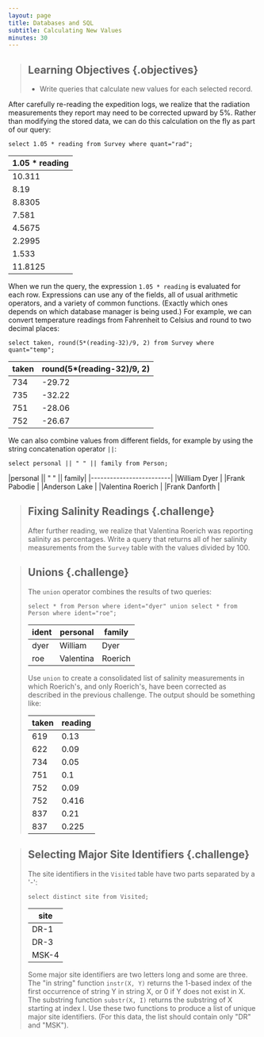 ```yaml
---
layout: page
title: Databases and SQL
subtitle: Calculating New Values
minutes: 30
---
```

> ## Learning Objectives {.objectives}
>
> *   Write queries that calculate new values for each selected record.

After carefully re-reading the expedition logs,
we realize that the radiation measurements they report
may need to be corrected upward by 5%.
Rather than modifying the stored data,
we can do this calculation on the fly
as part of our query:

~~~ {.sql}
select 1.05 * reading from Survey where quant="rad";
~~~

|1.05 * reading|
|--------------|
|10.311        |
|8.19          |
|8.8305        |
|7.581         |
|4.5675        |
|2.2995        |
|1.533         |
|11.8125       |

When we run the query,
the expression `1.05 * reading` is evaluated for each row.
Expressions can use any of the fields,
all of usual arithmetic operators,
and a variety of common functions.
(Exactly which ones depends on which database manager is being used.)
For example,
we can convert temperature readings from Fahrenheit to Celsius
and round to two decimal places:

~~~ {.sql}
select taken, round(5*(reading-32)/9, 2) from Survey where quant="temp";
~~~

|taken|round(5*(reading-32)/9, 2)|
|-----|--------------------------|
|734  |-29.72                    |
|735  |-32.22                    |
|751  |-28.06                    |
|752  |-26.67                    |

We can also combine values from different fields,
for example by using the string concatenation operator `||`:

~~~ {.sql}
select personal || " " || family from Person;
~~~

|personal || " " || family|
|-------------------------|
|William Dyer             |
|Frank Pabodie            |
|Anderson Lake            |
|Valentina Roerich        |
|Frank Danforth           |

> ## Fixing Salinity Readings {.challenge}
>
> After further reading,
> we realize that Valentina Roerich
> was reporting salinity as percentages.
> Write a query that returns all of her salinity measurements
> from the `Survey` table
> with the values divided by 100.

> ## Unions {.challenge}
>
> The `union` operator combines the results of two queries:
>
> ~~~ {.sql}
> select * from Person where ident="dyer" union select * from Person where ident="roe";
> ~~~
> 
> |ident|personal |family |
> |-----|-------- |-------|
> |dyer |William  |Dyer   |
> |roe  |Valentina|Roerich|
> 
> Use `union` to create a consolidated list of salinity measurements
> in which Roerich's, and only Roerich's,
> have been corrected as described in the previous challenge.
> The output should be something like:
> 
> |taken|reading|
> |-----|-------|
> |619  |0.13   |
> |622  |0.09   |
> |734  |0.05   |
> |751  |0.1    |
> |752  |0.09   |
> |752  |0.416  |
> |837  |0.21   |
> |837  |0.225  |

> ## Selecting Major Site Identifiers {.challenge}
>
> The site identifiers in the `Visited` table have two parts
> separated by a '-':
>
> ~~~ {.sql}
> select distinct site from Visited;
> ~~~
> 
> |site |
> |-----|
> |DR-1 |
> |DR-3 |
> |MSK-4|
> 
> Some major site identifiers are two letters long and some are three.
> The "in string" function `instr(X, Y)`
> returns the 1-based index of the first occurrence of string Y in string X,
> or 0 if Y does not exist in X.
> The substring function `substr(X, I)`
> returns the substring of X starting at index I.
> Use these two functions to produce a list of unique major site identifiers.
> (For this data,
> the list should contain only "DR" and "MSK").
